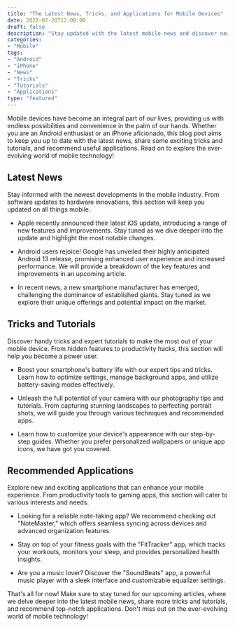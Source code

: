 ```yaml
---
title: "The Latest News, Tricks, and Applications for Mobile Devices"
date: 2022-07-20T12:00:00
draft: false
description: "Stay updated with the latest mobile news and discover new tricks, tutorials, and applications for your Android or iPhone device."
categories:
- "Mobile"
tags:
- "Android"
- "iPhone"
- "News"
- "Tricks"
- "Tutorials"
- "Applications"
type: "featured"
---
```


Mobile devices have become an integral part of our lives, providing us with endless possibilities and convenience in the palm of our hands. Whether you are an Android enthusiast or an iPhone aficionado, this blog post aims to keep you up to date with the latest news, share some exciting tricks and tutorials, and recommend useful applications. Read on to explore the ever-evolving world of mobile technology!

## Latest News

Stay informed with the newest developments in the mobile industry. From software updates to hardware innovations, this section will keep you updated on all things mobile.

- Apple recently announced their latest iOS update, introducing a range of new features and improvements. Stay tuned as we dive deeper into the update and highlight the most notable changes.

- Android users rejoice! Google has unveiled their highly anticipated Android 13 release, promising enhanced user experience and increased performance. We will provide a breakdown of the key features and improvements in an upcoming article.

- In recent news, a new smartphone manufacturer has emerged, challenging the dominance of established giants. Stay tuned as we explore their unique offerings and potential impact on the market.

## Tricks and Tutorials

Discover handy tricks and expert tutorials to make the most out of your mobile device. From hidden features to productivity hacks, this section will help you become a power user.

- Boost your smartphone's battery life with our expert tips and tricks. Learn how to optimize settings, manage background apps, and utilize battery-saving modes effectively.

- Unleash the full potential of your camera with our photography tips and tutorials. From capturing stunning landscapes to perfecting portrait shots, we will guide you through various techniques and recommended apps.

- Learn how to customize your device's appearance with our step-by-step guides. Whether you prefer personalized wallpapers or unique app icons, we have got you covered.

## Recommended Applications

Explore new and exciting applications that can enhance your mobile experience. From productivity tools to gaming apps, this section will cater to various interests and needs.

- Looking for a reliable note-taking app? We recommend checking out "NoteMaster," which offers seamless syncing across devices and advanced organization features.

- Stay on top of your fitness goals with the "FitTracker" app, which tracks your workouts, monitors your sleep, and provides personalized health insights.

- Are you a music lover? Discover the "SoundBeats" app, a powerful music player with a sleek interface and customizable equalizer settings.

That's all for now! Make sure to stay tuned for our upcoming articles, where we delve deeper into the latest mobile news, share more tricks and tutorials, and recommend top-notch applications. Don't miss out on the ever-evolving world of mobile technology!
